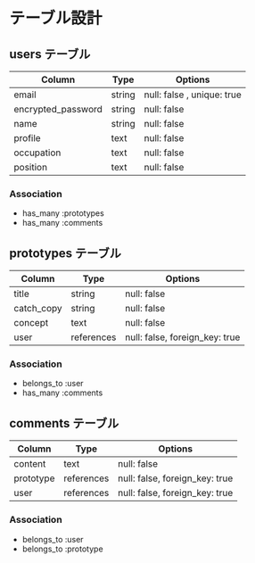 # テーブル設計

## users テーブル

| Column             | Type   | Options                     |
| ------------------ | ------ |---------------------------- | 
| email              | string | null: false , unique: true  |
| encrypted_password | string | null: false                 |
| name               | string | null: false                 |
| profile            | text   | null: false                 |
| occupation         | text   | null: false                 |
| position           | text   | null: false                 |

### Association

- has_many :prototypes
- has_many :comments

## prototypes テーブル

| Column             | Type         | Options                        |
| ------------------ | ------------ |------------------------------- | 
| title              | string       | null: false                    |
| catch_copy         | string       | null: false                    |
| concept            | text         | null: false                    |
| user               | references   | null: false, foreign_key: true |

### Association

- belongs_to :user
- has_many :comments

## comments テーブル

| Column             | Type         | Options                        |
| ------------------ | ------------ |------------------------------- | 
| content            | text         | null: false                    |
| prototype          | references   | null: false, foreign_key: true |
| user               | references   | null: false, foreign_key: true |

### Association

- belongs_to :user
- belongs_to :prototype